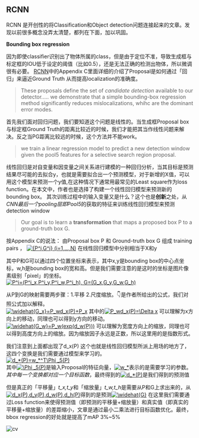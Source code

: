 ## RCNN
RCNN 是开创性的将Classification和Object detection问题连接起来的文章。发现以前很多概念没弄太清楚，都列在下面，加以巩固。  

**Bounding box regression**  

因为即使classifier识别出了物体所属的class，但是由于定位不准，导致生成框与标定框的IOU低于设定的阈值（比如0.5），还是无法正确的检测出物体，所以微调很有必要。
[RCNN](https://arxiv.org/abs/1311.2524)中的Appendix C里面详细的介绍了Proposal是如何通过「回归」来逼近Ground Truth 从而提高localization的准确度。
> These proposals define the set of *candidate detection* available to our detector..... we demonstrate that a simple bounding-box regression method significantly reduces mislocalizations, whihc are the dominant 
error modes.  

首先我们面对回归问题，我们要知道这个问题是线性的。当生成框Proposal box与标定框Ground Truth的距离比较近的时候，我们才能把其当作线性问题来解决。反之当PG距离比较远的时候，这个方法并不能work。
> we train a linear regression model to predict a new detection window given the pool5 features for a selective search region
proposal.   

线性回归是对自变量和因变量之间关系进行建模的一种回归分析，当其目标是预测结果尽可能的去拟合y，也就是需要拟合出一个预测模型，对于新增的X值，可以用这个模型来预测一个y值,在这种情况下通常用最常见的Least square作为loss function。在本文中，作者也是选择了构建一个线性回归模型来预测新的bounding box。
其次训练过程中的输入变量又是什么？这个也是**创新**之处，从*CNN最后一个pooling层即Pool5*的获取的特征来训练线性回归模型来预测detection window
> Our goal is to learn a **transformation** that maps a proposed box P to a ground-truth box G.

按Appendix C的说法：
 由Proposal box P 和 Ground-truth box G 组成 training pairs ，
 <a href="https://www.codecogs.com/eqnedit.php?latex={P^i,G^i}&space;(i=1,...,N)" target="_blank"><img src="https://latex.codecogs.com/gif.latex?{P^i,G^i}&space;(i=1,...,N)" title="{P^i,G^i} (i=1,...,N)" /></a>   在线性回归模型中分别相当于X和y
 
 其中P和G可以通过四个位置坐标来表示，其中x,y是bounding box的中心点坐标，w,h是bounding box的宽和高。但是我们需要注意的是这时的坐标是图片像素级别「pixel」的坐标。
 <a href="https://www.codecogs.com/eqnedit.php?latex=P^i=(P^i_x,P^i_y,P^i_w,P^i_h),&space;G=(G_x,G_y,G_w,G_h)" target="_blank"><img src="https://latex.codecogs.com/gif.latex?P^i=(P^i_x,P^i_y,P^i_w,P^i_h),&space;G=(G_x,G_y,G_w,G_h)" title="P^i=(P^i_x,P^i_y,P^i_w,P^i_h), G=(G_x,G_y,G_w,G_h)" /></a>
 
 从P到G的映射需要两步骤：1.平移 2.尺度缩放。👇是作者所给出的公式，我们对照公式加以解释。  
 <a href="https://www.codecogs.com/eqnedit.php?latex=\widehat{G_x}=P_wd_x(P)&plus;P_x" target="_blank"><img src="https://latex.codecogs.com/gif.latex?\widehat{G_x}=P_wd_x(P)&plus;P_x" title="\widehat{G_x}=P_wd_x(P)+P_x" /></a>  其中的<a href="https://www.codecogs.com/eqnedit.php?latex=P_wd_x(P)=\Delta&space;x" target="_blank"><img src="https://latex.codecogs.com/gif.latex?P_wd_x(P)=\Delta&space;x" title="P_wd_x(P)=\Delta x" /></a>  可以理解为x方向上的移动，同理也可以得到y方向的移动。 
 <a href="https://www.codecogs.com/eqnedit.php?latex=\widehat{G_w}=P_w(exp(d_w(P)))" target="_blank"><img src="https://latex.codecogs.com/gif.latex?\widehat{G_w}=P_w(exp(d_w(P)))" title="\widehat{G_w}=P_w(exp(d_w(P)))" /></a> 可以理解为宽度方向上的缩放，同理也可以得到高度方向上的缩放。因为缩放因子永远是正数，所以这里用的是指数形式。
 
我们注意到上面都出现了d_x(P) 这个也就是线性回归模型所派上用场的地方了，这四个变换是我们需要通过模型来学习的。  
<a href="https://www.codecogs.com/eqnedit.php?latex=d_*(P)=w_*^T\Phi&space;_5(P)" target="_blank"><img src="https://latex.codecogs.com/gif.latex?d_*(P)=w_*^T\Phi&space;_5(P)" title="d_*(P)=w_*^T\Phi _5(P)" /></a>   
其中<a href="https://www.codecogs.com/eqnedit.php?latex=\Phi&space;_5(P)" target="_blank"><img src="https://latex.codecogs.com/gif.latex?\Phi&space;_5(P)" title="\Phi _5(P)" /></a>是输入Proposal的特征向量，<a href="https://www.codecogs.com/eqnedit.php?latex=w_*" target="_blank"><img src="https://latex.codecogs.com/gif.latex?w_*" title="w_*" /></a>表示的是需要学习的参数。*其中每一个变换都对应一个目标函数*，最终得到的<a href="https://www.codecogs.com/eqnedit.php?latex=d_*(P)" target="_blank"><img src="https://latex.codecogs.com/gif.latex?d_*(P)" title="d_*(P)" /></a>是我们得到的预测值

但是真正的「平移量」*t_x,t_y*和「缩放量」*t_w,t_h*是需要从P和G上求出来的，从<a href="https://www.codecogs.com/eqnedit.php?latex=d_x(P),d_y(P),d_w(P),d_h(P)" target="_blank"><img src="https://latex.codecogs.com/gif.latex?d_x(P),d_y(P),d_w(P),d_h(P)" title="d_x(P),d_y(P),d_w(P),d_h(P)" /></a>得到的是预测<a href="https://www.codecogs.com/eqnedit.php?latex=\widehat{G}" target="_blank"><img src="https://latex.codecogs.com/gif.latex?\widehat{G}" title="\widehat{G}" /></a>
在这里我们需要通过Loss function来使得预测值（即预测的平移量+缩放量）和真实值（即真实的平移量+缩放量）的差距缩小，文章是通过最小二乘法进行目标函数优化。最终，bbox regression的好处就是提高了mAP 3%~5%

![cv](https://img-blog.csdn.net/20160816132136353)
